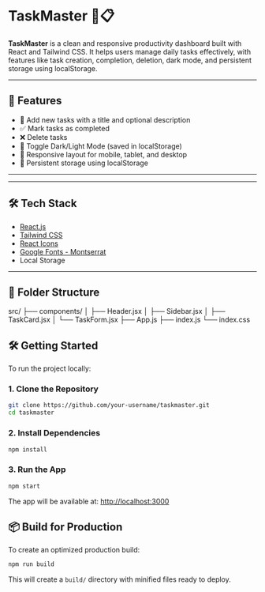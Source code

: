 # TaskMaster 🧠📋

**TaskMaster** is a clean and responsive productivity dashboard built with React and Tailwind CSS. It helps users manage daily tasks effectively, with features like task creation, completion, deletion, dark mode, and persistent storage using localStorage.

---

## 🚀 Features

- 📌 Add new tasks with a title and optional description
- ✅ Mark tasks as completed
- ❌ Delete tasks
- 🌙 Toggle Dark/Light Mode (saved in localStorage)
- 🧱 Responsive layout for mobile, tablet, and desktop
- 💾 Persistent storage using localStorage

---


---

## 🛠️ Tech Stack

- [React.js](https://reactjs.org/)
- [Tailwind CSS](https://tailwindcss.com/)
- [React Icons](https://react-icons.github.io/react-icons/)
- [Google Fonts - Montserrat](https://fonts.google.com/specimen/Montserrat)
- Local Storage

---

## 🧩 Folder Structure


src/
├── components/
│ ├── Header.jsx
│ ├── Sidebar.jsx
│ ├── TaskCard.jsx
│ └── TaskForm.jsx
├── App.js
├── index.js
└── index.css



## 🛠 Getting Started

To run the project locally:

### 1. Clone the Repository

```bash
git clone https://github.com/your-username/taskmaster.git
cd taskmaster
```

### 2. Install Dependencies

```bash
npm install
```

### 3. Run the App

```bash
npm start
```

The app will be available at: [http://localhost:3000](http://localhost:3000)

## 📦 Build for Production

To create an optimized production build:

```bash
npm run build
```

This will create a `build/` directory with minified files ready to deploy.
